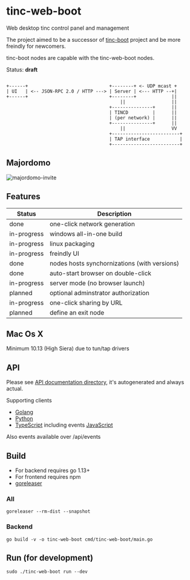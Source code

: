 # tinc-web-boot
Web desktop tinc control panel and management

The project aimed to be a successor of [tinc-boot](https://github.com/reddec/tinc-boot) project and be more freindly for newcomers.

tinc-boot nodes are capable with the tinc-web-boot nodes.

Status: **draft**


```

+------+                              +--------+ <- UDP mcast +
| UI   | <-- JSON-RPC 2.0 / HTTP ---> | Server | <--- HTTP --+|
+------+                              +--------+             ||
                                          ||                 ||
                                      +---------------+      ||
                                      | TINCD         |      ||
                                      | (per network) |      ||
                                      +---------------+      ||
                                          ||                 VV
                                      +-------------------------+
                                      | TAP interface           |
                                      +-------------------------+
```

## Majordomo

![majordomo-invite](https://user-images.githubusercontent.com/6597086/81259405-76a9e400-906a-11ea-8039-349ca4a51763.png)

## Features

| Status | Description |
|--------|-------------|
| done   | one-click network generation |
| in-progress | windows all-in-one build |
| in-progress | linux packaging |
| in-progress | freindly UI |
| done | nodes hosts synchornizations (with versions) |
| done | auto-start browser on double-click |
| in-progress | server mode (no browser launch) |
| planned | optional adminstrator authorization |
| in-progress | one-click sharing by URL |
| planned | define an exit node |

## Mac Os X 

Minimum 10.13 (High Siera) due to tun/tap drivers

## API

Please see [API documentation directory](docs), it's autogenerated and always actual.

Supporting clients

* [Golang](support/go)
* [Python](support/python)
* [TypeScript](support/ts) including events
  [JavaScript](support/js)

Also events available over /api/events

## Build

* For backend requires go 1.13+
* For frontend requires npm
* [goreleaser](https://github.com/goreleaser/goreleaser/releases)

### All

```
goreleaser --rm-dist --snapshot
```

### Backend

```
go build -v -o tinc-web-boot cmd/tinc-web-boot/main.go
```

## Run (for development)

```
sudo ./tinc-web-boot run --dev
```
